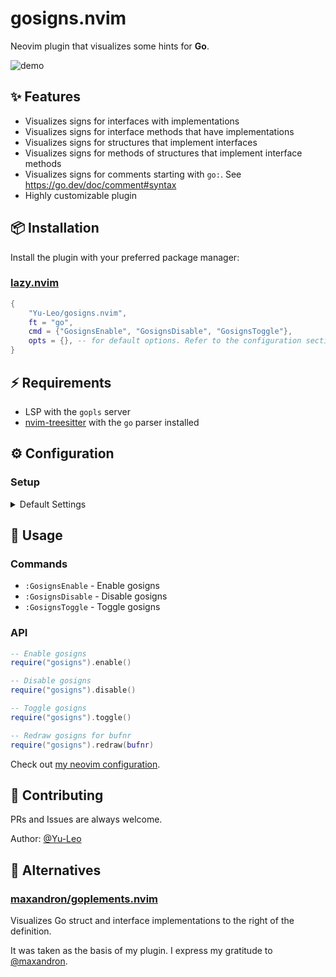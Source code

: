 # gosigns.nvim

Neovim plugin that visualizes some hints for **Go**.

![demo](https://github.com/user-attachments/assets/c4871997-376f-45cc-a833-0e96c3c5e731)

## ✨ Features

- Visualizes signs for interfaces with implementations
- Visualizes signs for interface methods that have implementations
- Visualizes signs for structures that implement interfaces
- Visualizes signs for methods of structures that implement interface methods
- Visualizes signs for comments starting with `go:`. See https://go.dev/doc/comment#syntax
- Highly customizable plugin

## 📦 Installation

Install the plugin with your preferred package manager:

### [lazy.nvim](https://github.com/folke/lazy.nvim)

```lua
{
    "Yu-Leo/gosigns.nvim",
    ft = "go",
    cmd = {"GosignsEnable", "GosignsDisable", "GosignsToggle"},
    opts = {}, -- for default options. Refer to the configuration section for custom setup.
}
```

## ⚡️ Requirements

- LSP with the `gopls` server
- [nvim-treesitter](https://github.com/nvim-treesitter/nvim-treesitter/) with the `go` parser installed

## ⚙️ Configuration

### Setup

<details><summary>Default Settings</summary>

```lua
---@class gosigns.OptsSignsChar
---@field public char string
---@field public hl string
local OptsSignsChar = {}

---@class gosigns.OptsSigns
---@field public priority integer
---@field public chars table<string, gosigns.OptsSignsChar>
local OptsSigns = {}

---@class gosigns.Opts
---@field public signs gosigns.OptsSigns
local defaults = {
  -- Config for signs in left-hand column
  signs = {
    -- https://neovim.io/doc/user/sign.html#sign-priority
    priority = 10,
    -- Config for chars by object types.
    -- To turn off the type set `nil` value
    chars = {
      -- Interfaces with implementations
      interface = {
        char = "↓",
        hl = "Comment",
      },
      -- Interface methods that have implementations
      method_elem = {
        char = "↓",
        hl = "Comment",
      },
      -- Structures that implement interfaces
      struct = {
        char = "↑",
        hl = "Comment",
      },
      -- Structures methods that implement interface methods
      method_declaration = {
        char = "↑",
        hl = "Comment",
      },
      -- Comments starting with `go:`. See https://go.dev/doc/comment#syntax
      go_comment = {
        char = "⭘",
        hl = "Comment",
      },
    },
  },
}
```

</details>

## 🚀 Usage

### Commands

- `:GosignsEnable` - Enable gosigns
- `:GosignsDisable` - Disable gosigns
- `:GosignsToggle` - Toggle gosigns

### API

```lua
-- Enable gosigns
require("gosigns").enable()

-- Disable gosigns
require("gosigns").disable()

-- Toggle gosigns
require("gosigns").toggle()

-- Redraw gosigns for bufnr
require("gosigns").redraw(bufnr)
```

Check out [my neovim configuration](https://github.com/Yu-Leo/nvim).

## 🤝 Contributing

PRs and Issues are always welcome.

Author: [@Yu-Leo](https://github.com/Yu-Leo)

## 🫶 Alternatives

### [maxandron/goplements.nvim](https://github.com/maxandron/goplements.nvim)

Visualizes Go struct and interface implementations to the right of the definition.

It was taken as the basis of my plugin. I express my gratitude to [@maxandron](https://github.com/maxandron).
